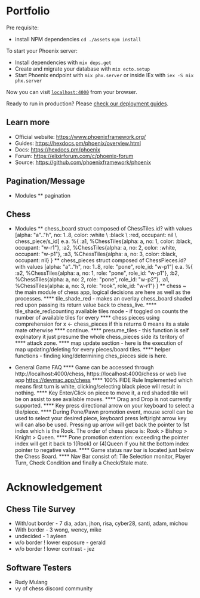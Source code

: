 # Portfolio

Pre requisite:
  * install NPM dependencies `cd ./assets` `npm install`

To start your Phoenix server:

  * Install dependencies with `mix deps.get`
  * Create and migrate your database with `mix ecto.setup`
  * Start Phoenix endpoint with `mix phx.server` or inside IEx with `iex -S mix phx.server`

Now you can visit [`localhost:4000`](http://localhost:4000) from your browser.

Ready to run in production? Please [check our deployment guides](https://hexdocs.pm/phoenix/deployment.html).

## Learn more

  * Official website: https://www.phoenixframework.org/
  * Guides: https://hexdocs.pm/phoenix/overview.html
  * Docs: https://hexdocs.pm/phoenix
  * Forum: https://elixirforum.com/c/phoenix-forum
  * Source: https://github.com/phoenixframework/phoenix

## Pagination/Message
  * Modules
  ** pagination 

## Chess

  * Modules
  ** chess_board struct composed of ChessTiles.id? with values 
      [alpha: "a".."h", no: 1..8, color: :white \ :black \ :red, occupant: nil \ chess_piece/s_id]
      e.a. 
      %{
        :a1, 
        %ChessTiles{alpha: a, no: 1, color: :black, occupant: "w-r1"},
        :a2, 
        %ChessTiles{alpha: a, no: 2, color: :white, occupant: "w-p1"},
        :a3,
        %ChessTiles{alpha: a, no: 3, color: :black, occupant: nil}
      } 
  ** chess_pieces struct composed of ChessPieces.id? with values
      [alpha: "a".."h", no: 1..8, role: "pone", role_id: "w-p1"]
      e.a. 
      %{
        :a2, 
        %ChessTiles{alpha: a, no: 1, role: "pone", role_id: "w-p1"}, 
        :b2, 
        %ChessTiles{alpha: a, no: 2, role: "pone", role_id: "w-p2"},
        :a1,
        %ChessTiles{alpha: a, no: 3, role: "rook", role_id: "w-r1"}
      } 
  ** chess ~ the main module of chess app, logical decisions are here as well as the processes.
  **** tile_shade_red - makes an overlay chess_board shaded red upon passing its return value back to chess_live.
  **** tile_shade_red\counting available tiles mode - if toggled on counts the number of available tiles for every
  **** chess pieces using comprehension for x <- chess_pieces if this returns 0 means its a stale mate otherwise 
  **** continue.
  **** presume_tiles - this function is self explnatory it just presume the whole chess_pieces side its teritory of
  **** attack zone.
  **** map update section - here is the execution of map updating/deleting for every pieces/board tiles.
  **** helper functions - finding king/determining ches_pieces side is here.

  * General Game FAQ
  **** Game can be accessed through http://localhost:4000/chess, https://localhost:4000/chess or web live app https://devmac.app/chess
  **** 100% FIDE Rule Implemented which means first turn is white, clicking/selecting black piece will 
  result in nothing.
  **** Key Enter/Click on piece to move it, a red shaded tile will be on assist to see available moves.
  **** Drag and Drop is not currently supported.
  **** Key press directional arrow on your keyboard to select a tile/piece.
  **** During Pone/Pawn promotion event, mouse scroll can be used to select your desired piece, 
  keyboard press left/right arrow key will can also be used. Pressing up arrow will get back the pointer to
  1st index which is the Rook. The order of chess piece is: Rook > Bishop > Knight > Queen.
  **** Pone promotion extention: exceeding the pointer index will get it back to 1(Rook) or (4)Queen if you 
  hit the bottom index pointer to negative value.
  **** Game status nav bar is located just below the Chess Board.
  **** Nav Bar consist of: Tile Selection monitor, Player Turn, Check Condition and finally a Check/Stale mate.

# Acknowledgement

## Chess Tile Survey
  * With/out border  - 7 dia, adan, jhon, risa, cyber28, santi, adam, michou
  * With border      - 3 wong, wency, mike
  * undecided        - 1 ayleen
  * w/o border ! lower exposure   - gerald
  * w/o border ! lower contrast   - jez

## Software Testers
  * Rudy Mulang 
  * vy of chess discord community
